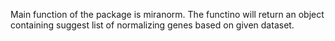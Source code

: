 <!-- README.md is generated from README.Rmd. Please edit that file -->
Main function of the package is miranorm. The functino will return an object containing suggest list of normalizing genes based on given dataset.
